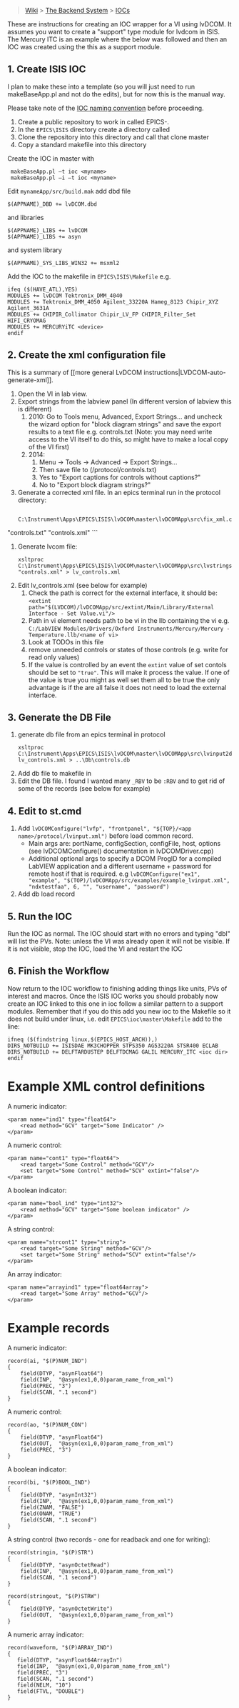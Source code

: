 > [Wiki](Home) > [The Backend System](The-Backend-System) > [IOCs](IOCs)

These are instructions for creating an IOC wrapper for a VI using lvDCOM. It assumes you want to create a "support" type module for lvdcom in ISIS. The Mercury ITC is an example where the below was followed and then an IOC was created using the this as a support module.

## 1. Create ISIS IOC

I plan to make these into a template (so you will just need to run makeBaseApp.pl and not do the edits), but for now this is the manual way.

Please take note of the [IOC naming convention](IOC-Naming) before proceeding.

1. Create a public repository to work in called EPICS-<device>.
1. In the `EPICS\ISIS` directory create a directory called <device>
1. Clone the repository into this directory and call that clone master
1. Copy a standard makefile into this directory

Create the IOC in master with

```
 makeBaseApp.pl –t ioc <myname>
 makeBaseApp.pl –i –t ioc <myname>
```

Edit `mynameApp/src/build.mak` add dbd file

```
$(APPNAME)_DBD += lvDCOM.dbd
```

and libraries

```
$(APPNAME)_LIBS += lvDCOM 
$(APPNAME)_LIBS += asyn
```

and system library 

```
$(APPNAME)_SYS_LIBS_WIN32 += msxml2
```

Add the IOC to the makefile in `EPICS\ISIS\Makefile` e.g.

```
ifeq ($(HAVE_ATL),YES)  
MODULES += lvDCOM Tektronix_DMM_4040
MODULES += Tektronix_DMM_4050 Agilent_33220A Hameg_8123 Chipir_XYZ Agilent_3631A
MODULES += CHIPIR_Collimator Chipir_LV_FP CHIPIR_Filter_Set HIFI_CRYOMAG
MODULES += MERCURYiTC <device>
endif
```

## 2. Create the xml configuration file

This is a summary of [[more general LvDCOM instructions|LVDCOM-auto-generate-xml]].

1. Open the VI in lab view.
1. Export strings from the labview panel (In different version of labview this is different)
     1. 2010:  Go to Tools menu, Advanced, Export Strings... and uncheck the wizard option for "block diagram strings" and save the export results to a text file e.g. controls.txt (Note: you may need write access to the VI itself to do this, so might have to make a local copy of the VI first)
     1. 2014: 
         1. Menu -> Tools -> Advanced -> Export Strings... 
         1. Then save file to (<device>/protocol/controls.txt)
         1. Yes to "Export captions for controls without captions?"
         1. No to "Export block diagram strings?"
1. Generate a corrected xml file. In an epics terminal run in the protocol directory:
   ```
    C:\Instrument\Apps\EPICS\ISIS\lvDCOM\master\lvDCOMApp\src\fix_xml.cmd
"controls.txt" "controls.xml"
    ```
1. Generate lvcom file:
    ```
    xsltproc C:\Instrument\Apps\EPICS\ISIS\lvDCOM\master\lvDCOMApp\src\lvstrings2input.xsl "controls.xml" > lv_controls.xml
    ```
1. Edit lv_controls.xml (see below for example)
    1. Check the path is correct for the external interface, it should be:`<extint path="$(LVDCOM)/lvDCOMApp/src/extint/Main/Library/External Interface - Set Value.vi"/>`
    1. Path in vi element needs path to be vi in the llb containing the vi e.g. `C:/LabVIEW Modules/Drivers/Oxford Instruments/Mercury/Mercury - Temperature.llb/<name of vi>`
    1. Look at TODOs in this file
    1. remove unneeded controls or states of those controls (e.g. write for read only values)
    1. If the value is controlled by an event the `extint` value of set contols should be set to `"true"`. This will make it process the value. If one of the value is true you might as well set them all to be true the only advantage is if the are all false it does not need to load the external interface.

## 3. Generate the DB File      

1. generate db file from an epics terminal in protocol
    ```
    xsltproc C:\Instrument\Apps\EPICS\ISIS\lvDCOM\master\lvDCOMApp\src\lvinput2db.xsl lv_controls.xml > ..\Db\controls.db
    ```
1. Add db file to makefile in
1. Edit the DB file. I found I wanted many `_RBV` to be `:RBV` and to get rid of some of the records (see below for example)

## 4. Edit to st.cmd

1. Add `lvDCOMConfigure("lvfp", "frontpanel", "${TOP}/<app name>/protocol/lvinput.xml")` before load common record. 
    * Main args are:  portName, configSection, configFile, host, options (see lvDCOMConfigure() documentation in lvDCOMDriver.cpp)
    * Additional optional args to specify a DCOM ProgID for a compiled LabVIEW application and a different username + password for remote host if that is required. e.g `lvDCOMConfigure("ex1", "example", "$(TOP)/lvDCOMApp/src/examples/example_lvinput.xml", "ndxtestfaa", 6, "", "username", "password")`
1. Add db load record

## 5. Run the IOC

Run the IOC as normal. The IOC should start with no errors and typing "dbl" will list the PVs. Note: unless the VI was already open it will not be visible. If it is not visible, stop the IOC, load the VI and restart the IOC

## 6. Finish the Workflow

Now return to the IOC workflow to finishing adding things like units, PVs of interest and macros.
Once the ISIS IOC works you should probably now create an IOC linked to this one in ioc follow a similar pattern to a support modules. Remember that if you do this add you new ioc to the Makefile so it does not build under linux, i.e. edit `EPICS\ioc\master\Makefile` add to the line:

    ifneq ($(findstring linux,$(EPICS_HOST_ARCH)),)
    DIRS_NOTBUILD += ISISDAE MK3CHOPPER STPS350 AG53220A STSR400 ECLAB
    DIRS_NOTBUILD += DELFTARDUSTEP DELFTDCMAG GALIL MERCURY_ITC <ioc dir>
    endif



# Example XML control definitions

A numeric indicator:

```
<param name="ind1" type="float64"> 
    <read method="GCV" target="Some Indicator" />  
</param>
```
            
A numeric control:

```
<param name="cont1" type="float64">
    <read target="Some Control" method="GCV"/>
    <set target="Some Control" method="SCV" extint="false"/>
</param>
```

A boolean indicator:

```
<param name="bool_ind" type="int32"> 
    <read method="GCV" target="Some boolean indicator" />
</param>
```
          
A string control:

```
<param name="strcont1" type="string">
    <read target="Some String" method="GCV"/>
    <set target="Some String" method="SCV" extint="false"/>
</param>
```

An array indicator:

```     
<param name="arrayind1" type="float64array">
    <read target="Some Array" method="GCV"/>
</param>
```

# Example records

A numeric indicator:
```
record(ai, "$(P)NUM_IND")
{
    field(DTYP, "asynFloat64")
    field(INP,  "@asyn(ex1,0,0)param_name_from_xml")
    field(PREC, "3")
    field(SCAN, ".1 second")
}
```

A numeric control:

```
record(ao, "$(P)NUM_CON")
{
    field(DTYP, "asynFloat64")
    field(OUT,  "@asyn(ex1,0,0)param_name_from_xml")
    field(PREC, "3")
}
```
    
A boolean indicator:

```
record(bi, "$(P)BOOL_IND")
{
    field(DTYP, "asynInt32")
    field(INP,  "@asyn(ex1,0,0)param_name_from_xml")
    field(ZNAM, "FALSE")
    field(ONAM, "TRUE")
    field(SCAN, ".1 second")
}
```
        
A string control (two records - one for readback and one for writing):

```
record(stringin, "$(P)STR")
{
    field(DTYP, "asynOctetRead")
    field(INP,  "@asyn(ex1,0,0)param_name_from_xml")
    field(SCAN, ".1 second")
}

record(stringout, "$(P)STRW")
{
    field(DTYP, "asynOctetWrite")
    field(OUT,  "@asyn(ex1,0,0)param_name_from_xml")
}
```

A numeric array indicator:

```
record(waveform, "$(P)ARRAY_IND")
{
   field(DTYP, "asynFloat64ArrayIn")
   field(INP,  "@asyn(ex1,0,0)param_name_from_xml")
   field(PREC, "3")
   field(SCAN, ".1 second")
   field(NELM, "10")
   field(FTVL, "DOUBLE")
}
```

